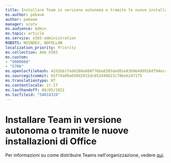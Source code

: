 ```yaml
---
title: Installare Team in versione autonoma o tramite le nuove installazioni di Office
ms.author: pebaum
author: pebaum
manager: scotv
ms.audience: Admin
ms.topic: article
ms.service: o365-administration
ROBOTS: NOINDEX, NOFOLLOW
localization_priority: Priority
ms.collection: Adm_O365
ms.custom:
- "9000660"
- "5706"
ms.openlocfilehash: 42d1bb1fed4286e088f76be8385ded01e83696499918df94ec438ae84fbede7c
ms.sourcegitcommit: b5f7da89a650d2915dc652449623c78be6247175
ms.translationtype: HT
ms.contentlocale: it-IT
ms.lasthandoff: 08/05/2021
ms.locfileid: "54014328"
---
```

# <a name="install-teams-as-standalone-or-with-new-office-installs"></a>Installare Team in versione autonoma o tramite le nuove installazioni di Office

Per informazioni su come distribuire Teams nell'organizzazione, vedere [qui](https://docs.microsoft.com/alchemyinsights/installing-teams-as-standalone-or-with-new-existing-office-installs).
